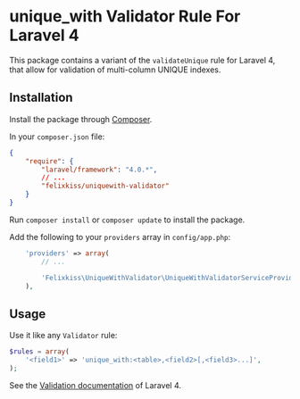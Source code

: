 # unique_with Validator Rule For Laravel 4

This package contains a variant of the `validateUnique` rule for Laravel 4, that allow for validation of multi-column UNIQUE indexes.

## Installation

Install the package through [Composer](http://getcomposer.org).

In your `composer.json` file:

```json
{
	"require": {
		"laravel/framework": "4.0.*",
		// ...
		"felixkiss/uniquewith-validator"
	}
}
```

Run `composer install` or `composer update` to install the package.

Add the following to your `providers` array in `config/app.php`:

```php
	'providers' => array(
		// ...

		'Felixkiss\UniqueWithValidator\UniqueWithValidatorServiceProvider',
	),
```

## Usage

Use it like any `Validator` rule:

```php
$rules = array(
	'<field1>' => 'unique_with:<table>,<field2>[,<field3>...]',
);
```

See the [Validation documentation](http://laravel.com/docs/validation) of Laravel 4.

